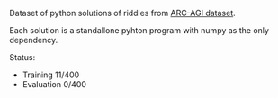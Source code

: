 Dataset of python solutions of riddles from [ARC-AGI dataset](https://github.com/fchollet/ARC-AGI).

Each solution is a standallone pyhton program with numpy as the only dependency.

Status:
- Training 11/400
- Evaluation 0/400
